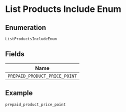 
# List Products Include Enum

## Enumeration

`ListProductsIncludeEnum`

## Fields

| Name |
|  --- |
| `PREPAID_PRODUCT_PRICE_POINT` |

## Example

```
prepaid_product_price_point
```

